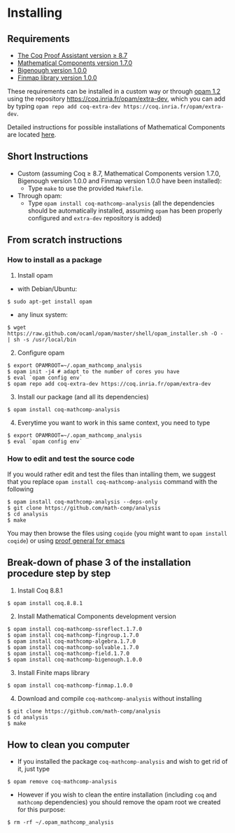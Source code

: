# Installing

## Requirements
- [The Coq Proof Assistant version ≥ 8.7](https://coq.inria.fr)
- [Mathematical Components version 1.7.0](https://github.com/math-comp/math-comp)
- [Bigenough version 1.0.0](https://github.com/math-comp/bigenough)
- [Finmap library version 1.0.0](https://github.com/math-comp/finmap)

These requirements can be installed in a custom way or through [opam 1.2](https://opam.ocaml.org/) using the repository https://coq.inria.fr/opam/extra-dev, which you can add by typing `opam repo add coq-extra-dev https://coq.inria.fr/opam/extra-dev`.

Detailed instructions for possible installations of Mathematical Components are located [here](https://github.com/math-comp/math-comp/blob/master/INSTALL.md).

## Short Instructions
- Custom (assuming Coq ≥ 8.7, Mathematical Components version 1.7.0, Bigenough version 1.0.0 and Finmap version 1.0.0 have been installed):
  + Type `make` to use the provided `Makefile`.
- Through opam:
  + Type `opam install coq-mathcomp-analysis`
  (all the dependencies should be automatically installed, assuming `opam` has been properly configured and `extra-dev` repository is added)

## From scratch instructions
### How to install as a package
1. Install opam
- with Debian/Ubuntu:
```
$ sudo apt-get install opam
```
- any linux system:
```
$ wget https://raw.github.com/ocaml/opam/master/shell/opam_installer.sh -O - | sh -s /usr/local/bin
```

2. Configure opam
```
$ export OPAMROOT=~/.opam_mathcomp_analysis
$ opam init -j4 # adapt to the number of cores you have
$ eval `opam config env`
$ opam repo add coq-extra-dev https://coq.inria.fr/opam/extra-dev
```
3. Install our package (and all its dependencies)
```
$ opam install coq-mathcomp-analysis
```
4. Everytime you want to work in this same context, you need to type
```
$ export OPAMROOT=~/.opam_mathcomp_analysis 
$ eval `opam config env`
```

### How to edit and test the source code
If you would rather edit and test the files than intalling them, we suggest that you replace `opam install coq-mathcomp-analysis` command with the following
```
$ opam install coq-mathcomp-analysis --deps-only
$ git clone https://github.com/math-comp/analysis
$ cd analysis
$ make
```
You may then browse the files using `coqide` (you might want to `opam install coqide`) or using [proof general for emacs](https://github.com/ProofGeneral/PG)

## Break-down of phase 3 of the installation procedure step by step
1. Install Coq 8.8.1
```
$ opam install coq.8.8.1
```
2. Install Mathematical Components development version 
```
$ opam install coq-mathcomp-ssreflect.1.7.0
$ opam install coq-mathcomp-fingroup.1.7.0
$ opam install coq-mathcomp-algebra.1.7.0
$ opam install coq-mathcomp-solvable.1.7.0
$ opam install coq-mathcomp-field.1.7.0
$ opam install coq-mathcomp-bigenough.1.0.0
```
3. Install Finite maps library
```
$ opam install coq-mathcomp-finmap.1.0.0
```
4. Download and compile `coq-mathcomp-analysis` without installing
```
$ git clone https://github.com/math-comp/analysis
$ cd analysis
$ make
```
## How to clean you computer
- If you installed the package `coq-mathcomp-analysis` and wish to get rid of it, just type
```
$ opam remove coq-mathcomp-analysis
```
- However if you wish to clean the entire installation (including `coq` and `mathcomp` dependencies) you should remove the opam root we created for this purpose:
```
$ rm -rf ~/.opam_mathcomp_analysis
```

